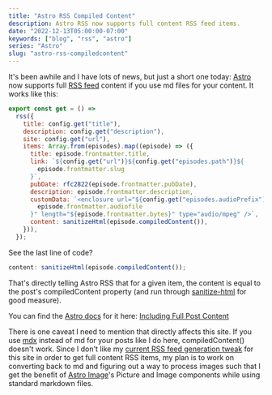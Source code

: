 ```yaml
---
title: "Astro RSS Compiled Content"
description: Astro RSS now supports full content RSS feed items.
date: "2022-12-13T05:00:00-07:00"
keywords: ["blog", "rss", "astro"]
series: "Astro"
slug: "astro-rss-compiledcontent"
---
```


It's been awhile and I have lots of news, but just a short one today: [Astro](https://astro.build) now supports full [RSS feed](https://docs.astro.build/en/guides/rss/) content if you use md files for your content. It works like this:

```javascript title="src/pages/rss.xml.js"
export const get = () =>
  rss({
    title: config.get("title"),
    description: config.get("description"),
    site: config.get("url"),
    items: Array.from(episodes).map((episode) => ({
      title: episode.frontmatter.title,
      link: `${config.get("url")}${config.get("episodes.path")}${
        episode.frontmatter.slug
      }`,
      pubDate: rfc2822(episode.frontmatter.pubDate),
      description: episode.frontmatter.description,
      customData: `<enclosure url="${config.get("episodes.audioPrefix")}/${
        episode.frontmatter.audiofile
      }" length="${episode.frontmatter.bytes}" type="audio/mpeg" />`,
      content: sanitizeHtml(episode.compiledContent()),
    })),
  });
```

See the last line of code?

```javascript
content: sanitizeHtml(episode.compiledContent());
```

That's directly telling Astro RSS that for a given item, the content is equal to the post's compiledContent property (and run through [sanitize-html](https://www.npmjs.com/package/sanitize-html) for good measure).

You can find the [Astro docs](https://docs.astro.build/en/getting-started/) for it here: [Including Full Post Content](https://docs.astro.build/en/guides/rss/#including-full-post-content)

There is one caveat I need to mention that directly affects this site. If you use [mdx](https://mdxjs.com) instead of md for your posts like I do here, compiledContent() doesn't work. Since I don't like my [current RSS feed generation tweak](/rss-pt2) for this site in order to get full content RSS items, my plan is to work on converting back to md and figuring out a way to process images such that I get the benefit of [Astro Image](https://www.npmjs.com/package/@astrojs/image)'s Picture and Image components while using standard markdown files.
